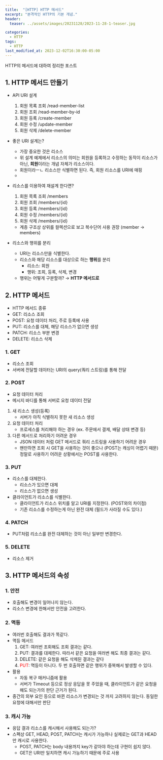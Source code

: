 ```yaml
---
title:  "[HTTP] HTTP 메서드"
excerpt: "본격적인 HTTP의 기본 개념."
header:
  teaser: ../assets/images/20231128/2023-11-28-1-teaser.jpg

categories:
  - HTTP
tags:
  - HTTP
last_modified_at: 2023-12-02T16:30:00-05:00
---
```

HTTP의 메서드에 대하여 정리한 포스트
  
## 1. HTTP 메서드 만들기
+ API URI 설계
  1. 회원 목록 조회 /read-member-list
  2. 회원 조회 /read-member-by-id
  3. 회원 등록 /create-member
  4. 회원 수정 /update-member
  5. 회원 삭제 /delete-member
   
+ 좋은 URI 설계는?
  + 가장 중요한 것은 리소스
  + 위 설계 예제에서 리소스의 의미는 회원을 등록하고 수정하는 동작이 리소스가 아닌, **회원**이라는 개념 자체가 리소스이다.
  + 회원이라ㅡㄴ 리소스만 식별하면 된다. 즉, 회원 리소스를 URI에 매핑
  + 
+ 리소스를 이용하여 재설계 한다면?
  1. 회원 목록 조회 /members
  2. 회원 조회 /members/{id}
  3. 회원 등록 /members/{id}
  4. 회원 수정 /members/{id}
  5. 회원 삭제 /members/{id}
  + 계층 구조상 상위를 컬렉션으로 보고 복수단어 사용 권장 (member → members)

+ 리소스와 행위를 분리
  + URI는 리소스만을 식별한다.
  + 리소스와 해당 리소스를 대상으로 하는 **행위**를 분리
    + 리소스: 회원
    + 행위: 조회, 등록, 삭제, 변경
  +  행위는 어떻게 구분할까? → **HTTP 메서드로**

## 2. HTTP 메서드
 + HTTP 메서드 종류
  + GET: 리소스 조회
  + POST: 요청 데이터 처리, 주로 등록에 사용
  + PUT: 리소스를 대체, 해당 리소스가 없으면 생성
  + PATCH: 리소스 부분 변경
  + DELETE: 리소스 삭제

### 1. GET
 + 리소스 조회
 + 서버에 전달할 데이터는 URI의 query(쿼리 스트링)를 통해 전달

### 2. POST
 + 요청 데이터 처리
 + 메시지 바디를 통해 서버로 요청 데이터 전달
  1. 새 리소스 생성(등록)
     + 서버가 아직 식별하지 못한 새 리소스 생성
  2. 요청 데이터 처리
     + 프로세스를 처리해야 하는 경우 (ex. 주문에서 결제, 배달 상태 변경 등)
  3. 다른 메서드로 처리하기 어려운 경우
     + JSON 데이터 처럼 GET 메서드로 쿼리 스트링을 사용하기 어려운 경우
     + 왠만하면 조회 시 GET을 사용하는 것이 좋으나 (POST는 캐싱이 어렵기 때문) 정말로 사용하기 어려운 상황에서는 POST를 사용한다.

### 3. PUT
 + 리소스를 대체한다.
   + 리소스가 있으면 대체
   + 리소스가 없으면 생성
 + 클라이언트가 리소스를 식별한다.
   + 클라이언트가 리소스 위치를 알고 URI를 지정한다. (POST와의 차이점)
   + 기존 리소스를 수정하는게 아닌 완전 대체 (필드가 사라질 수도 있다.)

### 4. PATCH
 + PUT처럼 리소스를 완전 대체하는 것이 아닌 일부만 변경한다.

### 5. DELETE
 + 리소스 제거

## 3. HTTP 메서드의 속성

 ### 1. 안전
  + 호출해도 변경이 일어나지 않는다.
  + 리소스 변경에 한해서만 안전을 고려한다.

### 2. 멱등
  + 여러번 호출해도 결과가 똑같다.
  + 멱등 메서드
     1. GET: 여러번 조회해도 조회 결과는 같다.
     2. PUT: 결과를 대체한다. 따라서 같은 요청을 여러번 해도 최종 결과는 같다.
     3. DELETE: 같은 요청을 해도 삭제된 결과는 같다
     4. <span style="color:red">PUT</span>: 멱등이 아니다. 두 번 호출하면 같은 행위가 중복해서 발생할 수 있다.
  + 활용
    + 자동 복구 매커니즘에 활용
    + 서버가 Timeout 등으로 정상 응답을 못 주었을 때, 클라이언트가 같은 요청을 해도 되는가의 판단 근거가 된다.
  + 중간의 외부 요인 등으로 바뀐 리소스가 변경되는 것 까지 고려하지 않는다. 동일한 요청에 대해서만 판단

### 3. 캐시 가능
  + 응답 결과 리소스를 캐시해서 사용해도 되는가?
  + 스펙상 GET, HEAD, POST, PATCH는 캐시가 가능하나 실제로는 GET과 HEAD만 캐시로 사용한다.
    + POST, PATCH는 body 내용까지 key가 같아야 하는데 구현이 쉽지 않다.
    + GET은 URI만 일치하면 캐시 가능하기 때문에 주로 사용